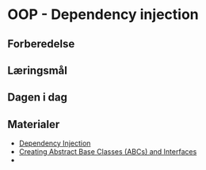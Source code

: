 # OOP - Dependency injection

## Forberedelse



## Læringsmål



## Dagen i dag




## Materialer

* [Dependency Injection](https://realpython.com/python-classes/#dependency-injection)
* [Creating Abstract Base Classes (ABCs) and Interfaces](https://realpython.com/python-classes/#creating-abstract-base-classes-abcs-and-interfaces)
* []()
